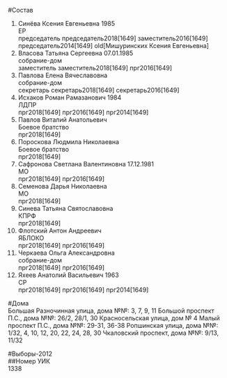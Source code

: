#Состав  
1. Синёва Ксения Евгеньевна 1985  
    ЕР  
    председатель председатель2018[1649] заместитель2016[1649] председатель2014[1649] old[Мишуринских Ксения Евгеньевна]  
2. Власова Татьяна Сергеевна 07.01.1985  
    собрание-дом  
    заместитель заместитель2018[1649] прг2016[1649]  
3. Павлова Елена Вячеславовна  
    собрание-дом  
    секретарь секретарь2018[1649] секретарь2016[1649]  
4. Исхаков Роман Рамазанович 1984  
    ЛДПР  
    прг2018[1649] прг2016[1649] прг2014[1649]  
5. Павлов Виталий Анатольевич  
    Боевое братство  
    прг2018[1649]  
6. Пороскова Людмила Николаевна  
    Боевое братство  
    прг2018[1649]  
7. Сафронова Светлана Валентиновна 17.12.1981  
    МО  
    прг2018[1649] прг2016[1649]  
8. Семенова Дарья Николаевна  
    МО  
    прг2018[1649]  
9. Синева Татьяна Святославовна  
    КПРФ  
    прг2018[1649]  
10. Флотский Антон Андреевич  
    ЯБЛОКО  
    прг2018[1649] прг2016[1649]  
11. Черкаева Ольга Александровна  
    собрание-дом  
    прг2018[1649] прг2016[1649]  
12. Яхеев Анатолий Васильевич 1963  
    СР  
    прг2018[1649] прг2016[1649] прг2014[1649]  
  
#Дома  
Большая Разночинная улица, дома №№: 3, 7, 9, 11 Большой проспект П.С., дома №№: 26/2, 28/1, 30 Красносельская улица, дом № 4 Малый проспект П.С., дома №№: 29-31, 36-38 Ропшинская улица, дома №№: 1/32, 4, 10, 12, 20, 22, 24, 28, 30 Чкаловский проспект, дома №№: 9/13, 11/32  
  
#Выборы-2012  
##Номер УИК  
1338  
